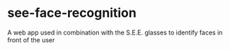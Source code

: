 # see-face-recognition
A web app used in combination with the S.E.E. glasses to identify faces in front of the user

